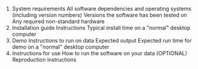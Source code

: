 1. System requirements
All software dependencies and operating systems (including version numbers)
Versions the software has been tested on
Any required non-standard hardware
2. Installation guide
Instructions
Typical install time on a "normal" desktop computer
3. Demo
Instructions to run on data
Expected output
Expected run time for demo on a "normal" desktop computer
4. Instructions for use
How to run the software on your data
(OPTIONAL) Reproduction instructions